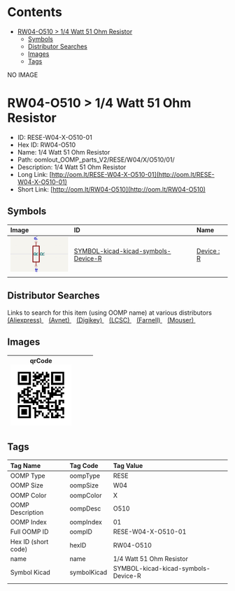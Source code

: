



Contents
========

* [RW04-O510 > 1/4 Watt 51 Ohm Resistor](#rw04-o510--14-watt-51-ohm-resistor)
	* [Symbols](#symbols)
	* [Distributor Searches](#distributor-searches)
	* [Images](#images)
	* [Tags](#tags)
  
NO IMAGE  
# RW04-O510 > 1/4 Watt 51 Ohm Resistor

- ID: RESE-W04-X-O510-01
- Hex ID: RW04-O510
- Name: 1/4 Watt 51 Ohm Resistor
- Path: oomlout_OOMP_parts_V2/RESE/W04/X/O510/01/
- Description: 1/4 Watt 51 Ohm Resistor
- Long Link: [http://oom.lt/RESE-W04-X-O510-01](http://oom.lt/RESE-W04-X-O510-01)
- Short Link: [http://oom.lt/RW04-O510](http://oom.lt/RW04-O510)

## Symbols
  

|Image|ID|Name|
| :--- | :--- | :--- |
|[![](https://raw.githubusercontent.com/oomlout/oomlout_OOMP_eda_V2/main/SYMBOL/kicad/kicad-symbols/Device/R/image_140.png)](https://github.com/oomlout/oomlout_OOMP_eda_V2/tree/main/SYMBOL/kicad/kicad-symbols/Device/R/)|[SYMBOL-kicad-kicad-symbols-Device-R](https://github.com/oomlout/oomlout_OOMP_eda_V2/tree/main/SYMBOL/kicad/kicad-symbols/Device/R/)|[Device : R](https://github.com/oomlout/oomlout_OOMP_eda_V2/tree/main/SYMBOL/kicad/kicad-symbols/Device/R/)|
||||

## Distributor Searches
  
Links to search for this item (using OOMP name) at various distributors  
[(Aliexpress) ](https://www.aliexpress.com/wholesale?SearchText=11171/4+Watt+51+Ohm+Resistor)&nbsp;&nbsp;&nbsp;[(Avnet) ](https://www.avnet.com/shop/us/search/1/4+Watt+51+Ohm+Resistor)&nbsp;&nbsp;&nbsp;[(Digikey) ](https://www.digikey.co.uk/en/products/result?s=1/4+Watt+51+Ohm+Resistor)&nbsp;&nbsp;&nbsp;[(LCSC) ](https://www.lcsc.com/search?q=1/4+Watt+51+Ohm+Resistor)&nbsp;&nbsp;&nbsp;[(Farnell) ](https://uk.farnell.com/search?st=1/4+Watt+51+Ohm+Resistor)&nbsp;&nbsp;&nbsp;[(Mouser) ](https://www.mouser.com/c/?q=1/4+Watt+51+Ohm+Resistor)&nbsp;&nbsp;&nbsp;
## Images
  

|qrCode<br>[![](https://raw.githubusercontent.com/oomlout/oomlout_OOMP_parts_V2/main/RESE/W04/X/O510/01/qrCode_140.png)](https://github.com/oomlout/oomlout_OOMP_parts_V2/tree/main/RESE/W04/X/O510/01/qrCode.png)||||
| :---: | :---: | :---: | :---: |

## Tags
  

|Tag Name|Tag Code|Tag Value|
| :--- | :--- | :--- |
|OOMP Type|oompType|RESE|
|OOMP Size|oompSize|W04|
|OOMP Color|oompColor|X|
|OOMP Description|oompDesc|O510|
|OOMP Index|oompIndex|01|
|Full OOMP ID|oompID|RESE-W04-X-O510-01|
|Hex ID (short code)|hexID|RW04-O510|
|name|name|1/4 Watt 51 Ohm Resistor|
|Symbol Kicad|symbolKicad|SYMBOL-kicad-kicad-symbols-Device-R|
||||
